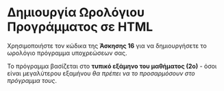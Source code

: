 # Δημιουργία Ωρολόγιου Προγράμματος σε HTML

Χρησιμοποιήστε τον κώδικα της **Άσκησης 16** για να δημιουργήσετε το ωρολόγιο πρόγραμμα υποχρεώσεων σας. 

Το πρόγραμμα βασίζεται στο **τυπικό εξάμηνο του μαθήματος (2ο)** - όσοι είναι μεγαλύτερου εξαμήνου *θα πρέπει να το προσαρμόσουν στο πρόγραμμα τους*.